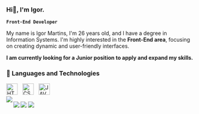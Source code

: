 ### Hi👋, I'm Igor.
**`Front-End Developer`**

My name is Igor Martins, I'm 26 years old, and I have a degree in Information Systems. I'm highly interested in the **Front-End area**, focusing on creating dynamic and user-friendly interfaces.

**I am currently looking for a Junior position to apply and expand my skills.**

### 🤖 Languages ​​and Technologies

<img 
    align="left"
    alt="HTML"
    title="HTML"
    width="30px"
    style="padding-right: 10px"
    src="https://cdn.jsdelivr.net/gh/devicons/devicon@latest/icons/html5/html5-original.svg" 
/>

<img 
    align="left"
    alt="CSS"
    title="CSS"
    width="30px"
    style="padding-right: 10px"
    src="https://cdn.jsdelivr.net/gh/devicons/devicon@latest/icons/css3/css3-original.svg" 
/>

<img 
    align="left"
    alt="JAVASCRIPT"
    title="JAVASCRIPT"
    width="30px"
    style="padding-right: 10px"
    src="https://cdn.jsdelivr.net/gh/devicons/devicon@latest/icons/javascript/javascript-original.svg"         
/>
<br>
<br>
<img align="left" src="https://github-readme-stats.vercel.app/api?username=igormar7ins&show_icons=true&hide_border=true&theme=github_dark" />

<img align="left" src="https://github-readme-stats.vercel.app/api/top-langs/?username=igormar7ins&layout=compact&show_icons=true&hide_border=true&theme=github_dark" />




<a href="mailto:igormartins135@gmail.com"><img src="https://img.shields.io/badge/-Gmail-%23333?style=for-the-badge&logo=gmail&logoColor=white"></a>
<a href="https://www.linkedin.com/in/igormar7ins/" target="_blank"><img src="https://img.shields.io/badge/-LinkedIn-%230077B5?style=for-the-badge&logo=linkedin&logoColor=white"></a>

